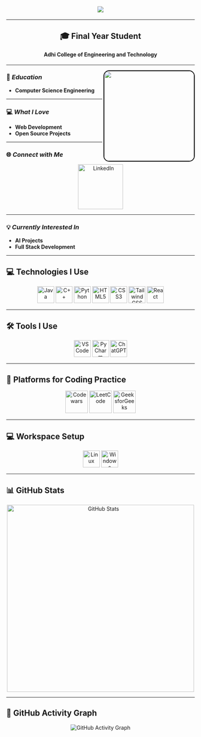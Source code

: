 <h1 align="center">
    <img src="https://readme-typing-svg.herokuapp.com/?font=Fira+Code&size=30&center=true&vCenter=true&width=600&height=60&duration=3000&lines=Hello,+I'm+Abarna!+👋;+Welcome+to+my+Profile!" />
</h1>

---

<h2 align="center">🎓 Final Year Student</h2>
<h4 align="center"><strong>Adhi College of Engineering and Technology</strong></h4>

---

<img align="right" src="https://media1.giphy.com/media/v1.Y2lkPTc5MGI3NjExbDR3YnBmamQ5eHEzemI2cnduY3A0bG51MXRjc2ZrbmoxdWlvandtZSZlcD12MV9pbnRlcm5hbF9naWZfYnlfaWQmY3Q9Zw/L1R1tvI9svkIWwpVYr/giphy.webp" width="240px" height="240px" style="border-radius: 15px; border: 2px solid black;"/>

### 🌱 *Education*  
- **Computer Science Engineering**  

---

### 💻 *What I Love*  
- **Web Development**  
- **Open Source Projects**  

---

### 🌐 *Connect with Me*  
<p align="center">
    <a href="https://www.linkedin.com/in/subhalakshmi-v-38297327b">
        <img src="https://img.shields.io/badge/LinkedIn-0077B5?style=flat-square&logo=linkedin&logoColor=white" alt="LinkedIn" width="120">
    </a>
</p>

---

### 💡 *Currently Interested In*  
- **AI Projects**  
- **Full Stack Development**

---

<h2 align="left">💻 Technologies I Use</h2>
<p align="center">
  <img src="https://img.icons8.com/color/48/java-coffee-cup-logo--v1.png" alt="Java" width="45px"/> 
  <img src="https://img.icons8.com/fluency/48/c-plus-plus-logo.png" alt="C++" width="45px"/> 
  <img src="https://img.icons8.com/color/48/python--v1.png" alt="Python" width="45px"/> 
  <img src="https://img.icons8.com/fluency/48/html-5.png" alt="HTML5" width="45px"/> 
  <img src="https://img.icons8.com/color/48/css3.png" alt="CSS3" width="45px"/> 
  <img src="https://img.icons8.com/color/48/tailwindcss.png" alt="Tailwind CSS" width="45px"/> 
  <img src="https://img.icons8.com/color/48/react-native.png" alt="React" width="45px"/>
</p>

---

<h2 align="left">🛠 Tools I Use</h2>
<p align="center">
  <img src="https://img.icons8.com/color/48/visual-studio-code-2019.png" alt="VSCode" width="45px"/> 
  <img src="https://img.icons8.com/color/48/pycharm--v1.png" alt="PyCharm" width="45px"/> 
  <img src="https://img.icons8.com/fluency/48/chatgpt.png" alt="ChatGPT" width="45px"/>
</p>

---

<h2 align="left">📖 Platforms for Coding Practice</h2>
<p align="center">
    <img src="https://img.icons8.com/fluency/70/codewars.png" alt="Codewars" width="60px"/> 
    <img src="https://cdn.iconscout.com/icon/free/png-256/free-leetcode-logo-icon-2944960.png" alt="LeetCode" width="60px"/> 
    <img src="https://media.geeksforgeeks.org/gfg-gg-logo.svg" alt="GeeksforGeeks" width="60px"/>
</p>

---

<h2 align="left">💻 Workspace Setup</h2>
<p align="center">
  <img src="https://seeklogo.com/images/L/Linux_Tux-logo-DA252F3C21-seeklogo.com.png" alt="Linux" width="45px"/>  
  <img src="https://seeklogo.com/images/W/windows-11-icon-logo-6C39629E45-seeklogo.com.png" alt="Windows" width="45px"/>
</p>

---

<h2 align="left">📊 GitHub Stats</h2>
<p align="center">
  <img src="https://github-readme-stats.vercel.app/api?username=Abarna-R&show_icons=true&theme=default" alt="GitHub Stats" width="500px"/>
</p>

---

<h2 align="left">🌟 GitHub Activity Graph</h2>
<p align="center">
  <img src="https://github-readme-activity-graph.vercel.app/graph?username=Abarna-R&bg_color=ffffff&color=000000&line=000000&point=000000&area=true&hide_border=false" alt="GitHub Activity Graph"/>
</p>

